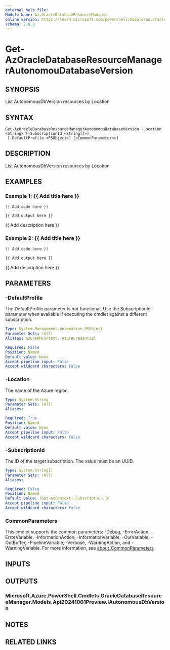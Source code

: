 ```yaml
---
external help file:
Module Name: Az.OracleDatabaseResourceManager
online version: https://learn.microsoft.com/powershell/module/az.oracledatabaseresourcemanager/get-azoracledatabaseresourcemanagerautonomoudatabaseversion
schema: 2.0.0
---
```


# Get-AzOracleDatabaseResourceManagerAutonomouDatabaseVersion

## SYNOPSIS
List AutonomousDbVersion resources by Location

## SYNTAX

```
Get-AzOracleDatabaseResourceManagerAutonomouDatabaseVersion -Location <String> [-SubscriptionId <String[]>]
 [-DefaultProfile <PSObject>] [<CommonParameters>]
```

## DESCRIPTION
List AutonomousDbVersion resources by Location

## EXAMPLES

### Example 1: {{ Add title here }}
```powershell
{{ Add code here }}
```

```output
{{ Add output here }}
```

{{ Add description here }}

### Example 2: {{ Add title here }}
```powershell
{{ Add code here }}
```

```output
{{ Add output here }}
```

{{ Add description here }}

## PARAMETERS

### -DefaultProfile
The DefaultProfile parameter is not functional.
Use the SubscriptionId parameter when available if executing the cmdlet against a different subscription.

```yaml
Type: System.Management.Automation.PSObject
Parameter Sets: (All)
Aliases: AzureRMContext, AzureCredential

Required: False
Position: Named
Default value: None
Accept pipeline input: False
Accept wildcard characters: False
```

### -Location
The name of the Azure region.

```yaml
Type: System.String
Parameter Sets: (All)
Aliases:

Required: True
Position: Named
Default value: None
Accept pipeline input: False
Accept wildcard characters: False
```

### -SubscriptionId
The ID of the target subscription.
The value must be an UUID.

```yaml
Type: System.String[]
Parameter Sets: (All)
Aliases:

Required: False
Position: Named
Default value: (Get-AzContext).Subscription.Id
Accept pipeline input: False
Accept wildcard characters: False
```

### CommonParameters
This cmdlet supports the common parameters: -Debug, -ErrorAction, -ErrorVariable, -InformationAction, -InformationVariable, -OutVariable, -OutBuffer, -PipelineVariable, -Verbose, -WarningAction, and -WarningVariable. For more information, see [about_CommonParameters](http://go.microsoft.com/fwlink/?LinkID=113216).

## INPUTS

## OUTPUTS

### Microsoft.Azure.PowerShell.Cmdlets.OracleDatabaseResourceManager.Models.Api20241001Preview.IAutonomousDbVersion

## NOTES

## RELATED LINKS

